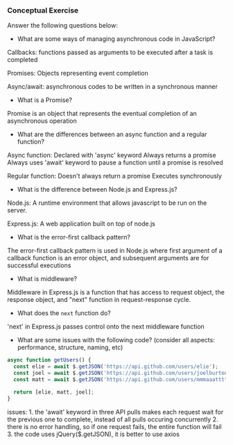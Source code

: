 ### Conceptual Exercise

Answer the following questions below:

- What are some ways of managing asynchronous code in JavaScript?
<p>Callbacks: functions passed as arguments to be executed after a task is completed</p>
<p>Promises: Objects representing event completion</p>
<p>Async/await: asynchronous codes to be written in a synchronous manner</p>

- What is a Promise?
<p>Promise is an object that represents the eventual completion of an asynchronous operation</p>

- What are the differences between an async function and a regular function?
<p>Async function: 
Declared with 'async' keyword
Always returns a promise
Always uses 'await' keyword to pause a function until a promise is resolved</p>

<p>Regular function:
Doesn't always return a promise
Executes synchronously</p>

- What is the difference between Node.js and Express.js?
<p>Node.js: A runtime environment that allows javascript to be run on the server.</p> 
<p>Express.js: A web application built on top of node.js</p> 

- What is the error-first callback pattern?
<p>The error-first callback pattern is used in Node.js where first argument of a callback function is an error object, and subsequent arguments are for successful executions</p> 

- What is middleware?
<p>Middleware in Express.js is a function that has access to request object, the response object, and "next" function in request-response cycle.</p>

- What does the `next` function do?
<p>'next' in Express.js passes control onto the next middleware function</p>

- What are some issues with the following code? (consider all aspects: performance, structure, naming, etc)

```js
async function getUsers() {
  const elie = await $.getJSON('https://api.github.com/users/elie');
  const joel = await $.getJSON('https://api.github.com/users/joelburton');
  const matt = await $.getJSON('https://api.github.com/users/mmmaaatttttt');

  return [elie, matt, joel];
}
```
<p>issues: 
1. the 'await' keyword in three API pulls makes each request wait for the previous one to complete, instead of all pulls occuring concurrently
2. there is no error handling, so if one request fails, the entire function will fail
3. the code uses jQuery($.getJSON), it is better to use axios
</p>
